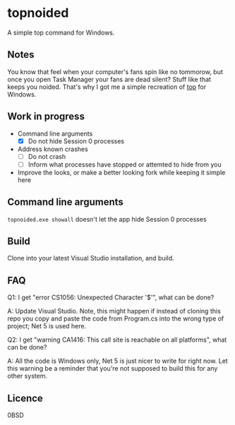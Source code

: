 # topnoided
A simple top command for Windows.

## Notes
You know that feel when your computer's fans spin like no tommorow, but once you open Task Manager your fans are dead silent? Stuff like that keeps you noided. That's why I got me a simple recreation of [top](https://en.wikipedia.org/wiki/Top_(software)) for Windows.

## Work in progress
- Command line arguments
  - [x] Do not hide Session 0 processes
- Address known crashes
  - [ ] Do not crash
  - [ ] Inform what processes have stopped or attemted to hide from you
- Improve the looks, or make a better looking fork while keeping it simple here

## Command line arguments
`topnoided.exe showall` doesn't let the app hide Session 0 processes

## Build
Clone into your latest Visual Studio installation, and build.

## FAQ
Q1: I get "error CS1056: Unexpected Character '$'", what can be done?

A: Update Visual Studio. Note, this might happen if instead of cloning this repo you copy and paste the code from Program.cs into the wrong type of project; Net 5 is used here.

Q2: I get "warning CA1416: This call site is reachable on all platforms", what can be done?

A: All the code is Windows only, Net 5 is just nicer to write for right now. Let this warning be a reminder that you're not supposed to build this for any other system.

## Licence
0BSD
